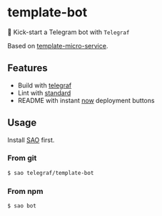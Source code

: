 # template-bot

🚀 Kick-start a Telegram bot with `Telegraf`

Based on [template-micro-service](https://github.com/tiaanduplessis/template-micro-service).

## Features

- Build with [telegraf](https://github.com/telegraf/telegraf)
- Lint with [standard](https://github.com/feross/standard)
- README with instant [now](https://zeit.co/now) deployment buttons

## Usage

Install [SAO](https://github.com/egoist/sao) first.

### From git

```sh
$ sao telegraf/template-bot
```

### From npm

```sh
$ sao bot
```
